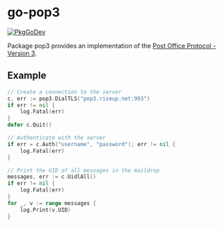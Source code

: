 # go-pop3

[![PkgGoDev](https://pkg.go.dev/badge/github.com/TheCreeper/go-pop3)](https://pkg.go.dev/github.com/TheCreeper/go-pop3)

Package pop3 provides an implementation of the
[Post Office Protocol - Version 3](https://www.ietf.org/rfc/rfc1939.txt).

## Example

```Go
// Create a connection to the server
c, err := pop3.DialTLS("pop3.riseup.net:993")
if err != nil {
	log.Fatal(err)
}
defer c.Quit()

// Authenticate with the server
if err = c.Auth("username", "password"); err != nil {
	log.Fatal(err)
}

// Print the UID of all messages in the maildrop
messages, err := c.UidlAll()
if err != nil {
	log.Fatal(err)
}
for _, v := range messages {
	log.Print(v.UID)
}
```
